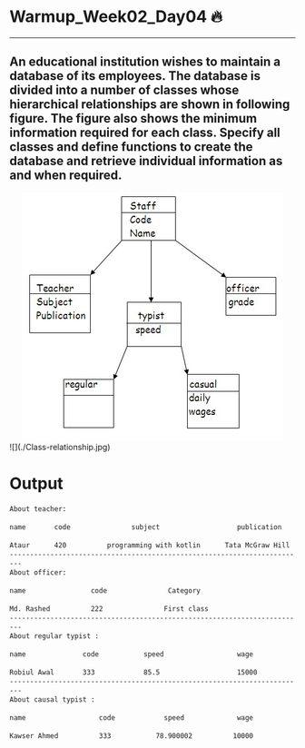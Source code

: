 # Warmup_Week02_Day04 🔥
---
## An educational institution wishes to maintain a database of its employees. The database is divided into a number of classes whose hierarchical relationships are shown in following figure. The figure also shows the minimum information required for each class. Specify all classes and define functions to create the database and retrieve individual information as and when required.

<div style="text-align:center"><img src="./Class-relationship.jpg" /></div>
![](./Class-relationship.jpg)

# Output
```
About teacher:

name       code               subject                   publication

Ataur      420          programming with kotlin      Tata McGraw Hill
-------------------------------------------------------------------------
About officer:

name                code               Category

Md. Rashed          222               First class
-------------------------------------------------------------------------
About regular typist :

name              code           speed                  wage

Robiul Awal       333            85.5                   15000
-------------------------------------------------------------------------
About causal typist :

name                  code            speed             wage

Kawser Ahmed          333           78.900002          10000
```

